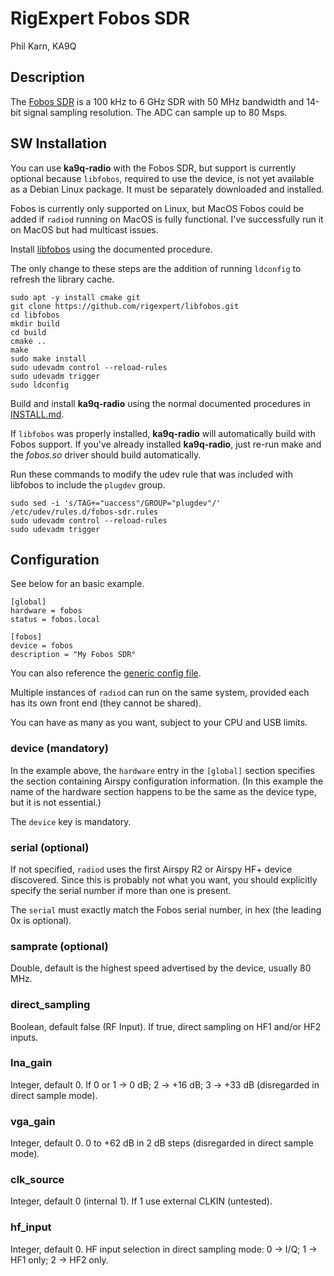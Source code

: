 # RigExpert Fobos SDR

Phil Karn, KA9Q

## Description

The [Fobos SDR](https://rigexpert.com/software-defined-radio-sdr/fobos-sdr/) is a 100 kHz to 6 GHz SDR with 50 MHz bandwidth and 14-bit signal sampling resolution. The ADC can sample up to 80 Msps.

## SW Installation

You can use **ka9q-radio** with the Fobos SDR, but support is currently optional because `libfobos`, required to use the device, is not yet available as a Debian Linux package. It must be separately downloaded and installed.

Fobos is currently only supported on Linux, but MacOS Fobos could be added if `radiod` running on MacOS is fully functional. I've successfully run it on MacOS but had multicast issues.

Install [libfobos](https://github.com/rigexpert/libfobos) using the documented procedure.

The only change to these steps are the addition of running `ldconfig` to refresh the library cache.

```
sudo apt -y install cmake git
git clone https://github.com/rigexpert/libfobos.git
cd libfobos
mkdir build
cd build
cmake ..
make
sudo make install
sudo udevadm control --reload-rules
sudo udevadm trigger
sudo ldconfig
```

Build and install **ka9q-radio** using the normal documented procedures in [INSTALL.md](/docs/INSTALL.md).

If `libfobos` was properly installed, **ka9q-radio** will automatically build with Fobos support. If you've already installed **ka9q-radio**, just re-run make and the *fobos.so* driver should build automatically.

Run these commands to modify the udev rule that was included with libfobos to include the `plugdev` group.

```
sudo sed -i 's/TAG+="uaccess"/GROUP="plugdev"/' /etc/udev/rules.d/fobos-sdr.rules
sudo udevadm control --reload-rules
sudo udevadm trigger
```

## Configuration

See below for an basic example.

```
[global]
hardware = fobos
status = fobos.local

[fobos]
device = fobos
description = "My Fobos SDR"
```

You can also reference the [generic config file](/config/radiod@fobos-generic.conf).

Multiple instances of `radiod` can run on the same system, provided each has its own front end (they cannot be shared).

You can have as many as you want, subject to your CPU and USB limits.

### device (mandatory)

In the example above, the `hardware` entry in the `[global]` section specifies the section containing Airspy configuration information. (In this example the name of the hardware section happens to be the same as the device type, but it is not essential.)

The `device` key is mandatory.

### serial (optional)

If not specified, `radiod` uses the first Airspy R2 or Airspy HF+ device discovered. Since this is probably not what you want, you should explicitly specify the serial number if more than one is present.

The `serial` must exactly match the Fobos serial number, in hex (the leading 0x is optional).

### samprate (optional)

Double, default is the highest speed advertised by the device, usually 80 MHz.

### direct_sampling

Boolean, default false (RF Input). If true, direct sampling on HF1 and/or HF2 inputs.

### lna_gain

Integer, default 0. If 0 or 1 -> 0 dB; 2 -> +16 dB; 3 -> +33 dB (disregarded in direct sample mode).

### vga_gain

Integer, default 0. 0 to +62 dB in 2 dB steps (disregarded in direct sample mode).

### clk_source

Integer, default 0 (internal 1). If 1 use external CLKIN (untested).

### hf_input

Integer, default 0. HF input selection in direct sampling mode: 0 -> I/Q; 1 -> HF1 only; 2 -> HF2 only.
